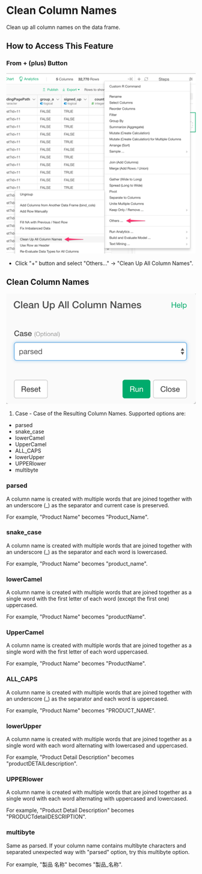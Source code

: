 # Clean Column Names
Clean up all column names on the data frame.

## How to Access This Feature

### From + (plus) Button
![](images/command-clean-colnames.png)
* Click "+" button and select "Others..." -> "Clean Up All Column Names".


## Clean Column Names

![](images/clean_columns.png)

1. Case - Case of the Resulting Column Names. Supported options are:

- parsed
- snake_case
- lowerCamel
- UpperCamel
- ALL_CAPS
- lowerUpper
- UPPERlower
- multibyte

### parsed
A column name is created with multiple words that are joined together with an underscore (_) as the separator and current case is preserved.

For example, "Product Name" becomes "Product_Name".

### snake_case
A column name is created with multiple words that are joined together with an underscore (_) as the separator and each word is lowercased.

For example, "Product Name" becomes "product_name".

### lowerCamel
A column name is created with multiple words that are joined together as a single word with the first letter of each word (except the first one) uppercased.

For example, "Product Name" becomes "productName".


### UpperCamel
A column name is created with multiple words that are joined together as a single word with the first letter of each word uppercased.

For example, "Product Name" becomes "ProductName".


### ALL_CAPS
A column name is created with multiple words that are joined together with an underscore (_) as the separator and each word is uppercased.

For example, "Product Name" becomes "PRODUCT_NAME".


### lowerUpper
A column name is created with multiple words that are joined together as a single word with each word alternating with lowercased and uppercased.

For example, "Product Detail Description" becomes "productDETAILdescription".


### UPPERlower
A column name is created with multiple words that are joined together as a single word with each word alternating with uppercased and lowercased.

For example, "Product Detail Description" becomes "PRODUCTdetailDESCRIPTION".

### multibyte
Same as parsed. If your column name contains multibyte characters and separated unexpected way with "parsed" option, try this multibyte option.

For example, "製品 名称" becomes "製品_名称".
